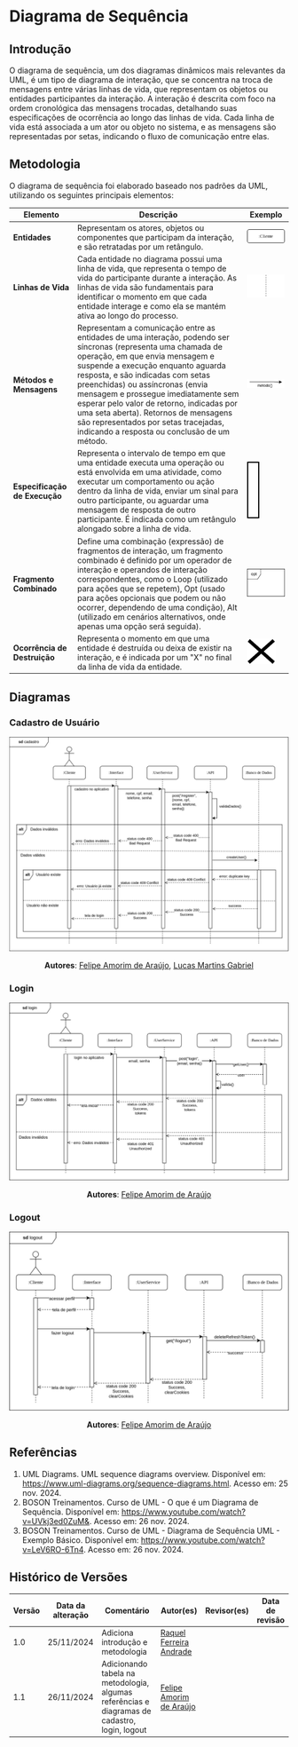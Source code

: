 # Diagrama de Sequência

## Introdução

O diagrama de sequência, um dos diagramas dinâmicos mais relevantes da UML, é um tipo de diagrama de interação, que se concentra na troca de mensagens entre várias linhas de vida, que representam os objetos ou entidades participantes da interação. A interação é descrita com foco na ordem cronológica das mensagens trocadas, detalhando suas especificações de ocorrência ao longo das linhas de vida. Cada linha de vida está associada a um ator ou objeto no sistema, e as mensagens são representadas por setas, indicando o fluxo de comunicação entre elas.

## Metodologia

O diagrama de sequência foi elaborado baseado nos padrões da UML, utilizando os seguintes principais elementos:

| Elemento | Descrição | Exemplo |
|--|--|--|
| **Entidades** | Representam os atores, objetos ou componentes que participam da interação, e são retratadas por um retângulo. | ![exemplo-entidade](assets/exemplo-entidade.png) |
| **Linhas de Vida** | Cada entidade no diagrama possui uma linha de vida, que representa o tempo de vida do participante durante a interação. As linhas de vida são fundamentais para identificar o momento em que cada entidade interage e como ela se mantém ativa ao longo do processo. | ![exemplo-linha-de-vida](assets/exemplo-linha-de-vida.png) |
| **Métodos e Mensagens** | Representam a comunicação entre as entidades de uma interação, podendo ser síncronas (representa uma chamada de operação, em que envia mensagem e suspende a execução enquanto aguarda resposta, e são indicadas com setas preenchidas) ou assíncronas (envia mensagem e prossegue imediatamente sem esperar pelo valor de retorno, indicadas por uma seta aberta). Retornos de mensagens são representados por setas tracejadas, indicando a resposta ou conclusão de um método. | ![exemplo-metodo](assets/exemplo-metodo.png) |
| **Especificação de Execução** | Representa o intervalo de tempo em que uma entidade executa uma operação ou está envolvida em uma atividade, como executar um comportamento ou ação dentro da linha de vida, enviar um sinal para outro participante, ou aguardar uma mensagem de resposta de outro participante. É indicada como um retângulo alongado sobre a linha de vida. | ![exemplo-especificao](assets/exemplo-especificacao.png) |
| **Fragmento Combinado** | Define uma combinação (expressão) de fragmentos de interação, um fragmento combinado é definido por um operador de interação e operandos de interação correspondentes, como o Loop (utilizado para ações que se repetem), Opt (usado para ações opcionais que podem ou não ocorrer, dependendo de uma condição), Alt (utilizado em cenários alternativos, onde apenas uma opção será seguida). | ![exemplo-fragmento](assets/exemplo-fragmento.png) |
| **Ocorrência de Destruição** | Representa o momento em que uma entidade é destruída ou deixa de existir na interação, e é indicada por um "X" no final da linha de vida da entidade. | ![exemplo-destruicao](assets/exemplo-destruicao.png) |

## Diagramas

### Cadastro de Usuário

<center>

![diagrama-sequencia-cadastro](assets/sequencia-cadastro.png)

**Autores**: [Felipe Amorim de Araújo](https://github.com/lipeaaraujo), [Lucas Martins Gabriel](https://github.com/martinsglucas)

</center>

### Login

![diagrama-sequencia-login](assets/sequencia-login.png)

<center>

**Autores**: [Felipe Amorim de Araújo](https://github.com/lipeaaraujo)

</center>

### Logout

![diagrama-sequencia-logout](assets/sequencia-logout.png)

<center>

**Autores**: [Felipe Amorim de Araújo](https://github.com/lipeaaraujo)

</center>

## Referências

1. UML Diagrams. UML sequence diagrams overview. Disponível em: https://www.uml-diagrams.org/sequence-diagrams.html. Acesso em: 25 nov. 2024.
2. BOSON Treinamentos. Curso de UML - O que é um Diagrama de Sequência. Disponível em: https://www.youtube.com/watch?v=UVkj3ed0ZuM&. Acesso em: 26 nov. 2024.
3. BOSON Treinamentos. Curso de UML - Diagrama de Sequência UML - Exemplo Básico. Disponível em: https://www.youtube.com/watch?v=LeV6RO-6Tn4. Acesso em: 26 nov. 2024.

## Histórico de Versões

| Versão | Data da alteração | Comentário | Autor(es) | Revisor(es) | Data de revisão |
|--------|-----------|-----------|-----------|-------------|-------------|
| 1.0 | 25/11/2024 | Adiciona introdução e metodologia | [Raquel Ferreira Andrade](https://github.com/raquel-andrade) |  |  |
| 1.1 | 26/11/2024 | Adicionando tabela na metodologia, algumas referências e diagramas de cadastro, login, logout | [Felipe Amorim de Araújo](https://github.com/lipeaaraujo) |  |  |